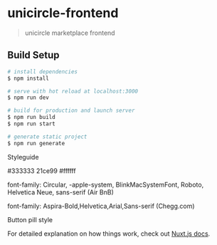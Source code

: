 # unicircle-frontend

> unicircle marketplace frontend

## Build Setup

```bash
# install dependencies
$ npm install

# serve with hot reload at localhost:3000
$ npm run dev

# build for production and launch server
$ npm run build
$ npm run start

# generate static project
$ npm run generate
```

Styleguide 

#333333 
21ce99
#ffffff

font-family: Circular, -apple-system, BlinkMacSystemFont, Roboto, Helvetica Neue, sans-serif (Air BnB)

font-family: Aspira-Bold,Helvetica,Arial,Sans-serif (Chegg.com)

Button pill style

For detailed explanation on how things work, check out [Nuxt.js docs](https://nuxtjs.org).
